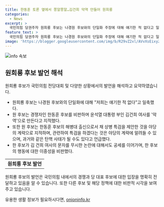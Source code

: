 ```yaml
---
title: 한동훈 토론 옆에서 쫑알쫑알…김건희 악역 만들어 원희룡
categories:
  - News
excerpt: >
  국민의힘 당권주자 원희룡 후보는 나경원 후보와의 단일화 주장에 대해 얘기한 적 없다고 일축했다. 또한 한동훈 후보를 향해 윤석열 대통령 부인을 악역으로 만들었다며 비판하고, 김여사 문자 논란과 특검 제안을 통해 야당의 계략과 내부 분열을 경계하며 결선투표로 갈 가능성을 언급했다. 또한 한 후보에 대해 토론에서의 행동을 비판하며, 단일화 논의를 부인했다.
feature_text: >
  국민의힘 당권주자 원희룡 후보는 나경원 후보와의 단일화 주장에 대해 얘기한 적 없다고 일축했다. 또한 한동훈 후보를 향해 윤석열 대통령 부인을 악역으로 만들었다며 비판하고, 김여사 문자 논란과 특검 제안을 통해 야당의 계략과 내부 분열을 경계하며 결선투표로 갈 가능성을 언급했다. 또한 한 후보에 대해 토론에서의 행동을 비판하며, 단일화 논의를 부인했다.
image: 'https://blogger.googleusercontent.com/img/b/R29vZ2xl/AVvXsEixyZcFfHzMRdzZMjFBmAUKJYCLCGyLL1o632UiGVXcaFdKo_bkvkuCioo0uUKlGfBVcT3P84aROyZIXSBEx3Aw5nCQ3pTgDom1WDC4m8eifvWiAmWEEVb4x6G_l8C0QH225ldMjyaFvpxGEBGNO37VmDTDMHGhJPq73UglMfDca1-0aw/s1600/blogspot.png'
---
```


<p><img src="https://blogger.googleusercontent.com/img/b/R29vZ2xl/AVvXsEixyZcFfHzMRdzZMjFBmAUKJYCLCGyLL1o632UiGVXcaFdKo_bkvkuCioo0uUKlGfBVcT3P84aROyZIXSBEx3Aw5nCQ3pTgDom1WDC4m8eifvWiAmWEEVb4x6G_l8C0QH225ldMjyaFvpxGEBGNO37VmDTDMHGhJPq73UglMfDca1-0aw/s1600/blogspot.png" alt="info 속보" /></p>

<h2 data-ke-size="size26">원희룡 후보 발언 해석</h2>

<p data-ke-size="size16">원희룡 후보가 국민의힘 전당대회 및 다양한 상황에서의 발언을 해석하고 요약하였습니다.</p>

<ul>
  <li>원희룡 후보는 나경원 후보와의 단일화에 대해 "저희는 얘기한 적 없다"고 일축했다.</li>
  <li>원 후보는 경쟁자인 한동훈 후보를 비판하며 윤석열 대통령 부인 김건희 여사를 '악역'으로 만든다고 지적했다.</li>
  <li>또한 원 후보는 한동훈 후보의 해병대 출신으로서 채 상병 특검을 제안한 것을 야당의 계략으로 지적하며, 관련하여 특검을 하겠다는 것은 야당의 계략에 말려들 수 있으며, 과거와 같은 탄핵 사태가 될 수도 있다고 언급했다.</li>
  <li>한 후보가 김 건희 여사의 문자를 무시한 논란에 대해서도 공세를 이어가며, 한 후보의 행동에 대한 이중성을 비판했다.</li>
</ul>

<table>
  <tr>
    <td style="text-align: center; height: 17px;"><b>원희룡 후보 발언</b></td>
  </tr>
</table>

<p data-ke-size="size16">원희룡 후보의 발언은 국민의힘 내에서의 경쟁과 당 대표 후보에 대한 입장을 명확히 전달하고 있음을 알 수 있습니다. 또한 다른 후보 및 해당 정책에 대한 비판적 시각을 보여주고 있습니다.</p>
유용한 생활 정보가 필요하시다면, <a href="https://onioninfo.kr" rel="dofollow">onioninfo.kr</a>


